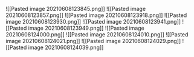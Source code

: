 ![[Pasted image 20210608123845.png]]
![[Pasted image 20210608123857.png]]
![[Pasted image 20210608123918.png]]
![[Pasted image 20210608123930.png]]
![[Pasted image 20210608123941.png]]
![[Pasted image 20210608123949.png]]
![[Pasted image 20210608124000.png]]
![[Pasted image 20210608124010.png]]
![[Pasted image 20210608124021.png]]
![[Pasted image 20210608124029.png]]
![[Pasted image 20210608124039.png]]